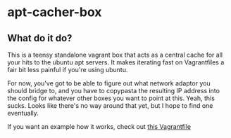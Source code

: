 apt-cacher-box
==============

What do it do?
------------------

This is a teensy standalone vagrant box that acts as a central cache for all your hits to the ubuntu apt servers. It makes iterating fast on Vagrantfiles a fair bit less painful if you're using ubuntu.

For now, you've got to be able to figure out what network adaptor you should bridge to, and you have to copypasta the resulting IP address into the config for whatever other boxes you want to point at this. Yeah, this sucks. Looks like there's no way around that yet, but I hope to find one eventually.

If you want an example how it works, check out [this Vagrantfile](https://github.com/tehgeekmeister/rails-box/blob/1bde98b389e55a1d4bd48227ab3282c96e6d328a/Vagrantfile)
